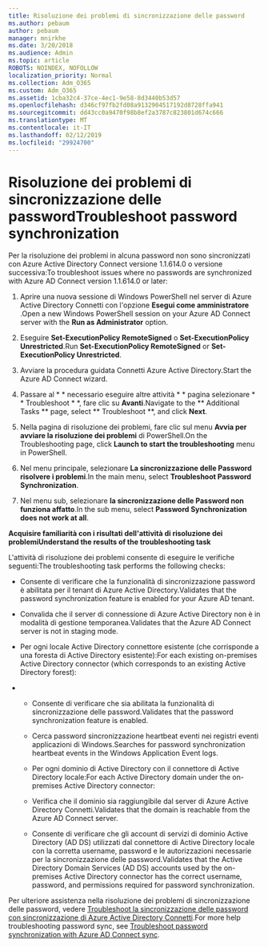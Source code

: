 ```yaml
---
title: Risoluzione dei problemi di sincronizzazione delle password
ms.author: pebaum
author: pebaum
manager: mnirkhe
ms.date: 3/20/2018
ms.audience: Admin
ms.topic: article
ROBOTS: NOINDEX, NOFOLLOW
localization_priority: Normal
ms.collection: Adm_O365
ms.custom: Adm_O365
ms.assetid: 1cba32c4-37ce-4ec1-9e58-8d3440b53d57
ms.openlocfilehash: d346cf97fb2fd08a9132904517192d8728ffa941
ms.sourcegitcommit: dd43cc0a9470f98b8ef2a3787c823801d674c666
ms.translationtype: MT
ms.contentlocale: it-IT
ms.lasthandoff: 02/12/2019
ms.locfileid: "29924700"
---
```

# <a name="troubleshoot-password-synchronization"></a><span data-ttu-id="f886e-102">Risoluzione dei problemi di sincronizzazione delle password</span><span class="sxs-lookup"><span data-stu-id="f886e-102">Troubleshoot password synchronization</span></span>

<span data-ttu-id="f886e-103">Per la risoluzione dei problemi in alcuna password non sono sincronizzati con Azure Active Directory Connect versione 1.1.614.0 o versione successiva:</span><span class="sxs-lookup"><span data-stu-id="f886e-103">To troubleshoot issues where no passwords are synchronized with Azure AD Connect version 1.1.614.0 or later:</span></span>
  
1. <span data-ttu-id="f886e-104">Aprire una nuova sessione di Windows PowerShell nel server di Azure Active Directory Connetti con l'opzione **Esegui come amministratore** .</span><span class="sxs-lookup"><span data-stu-id="f886e-104">Open a new Windows PowerShell session on your Azure AD Connect server with the **Run as Administrator** option.</span></span> 
    
2. <span data-ttu-id="f886e-105">Eseguire **Set-ExecutionPolicy RemoteSigned** o **Set-ExecutionPolicy Unrestricted**.</span><span class="sxs-lookup"><span data-stu-id="f886e-105">Run **Set-ExecutionPolicy RemoteSigned** or **Set-ExecutionPolicy Unrestricted**.</span></span> 
    
3. <span data-ttu-id="f886e-106">Avviare la procedura guidata Connetti Azure Active Directory.</span><span class="sxs-lookup"><span data-stu-id="f886e-106">Start the Azure AD Connect wizard.</span></span>
    
4. <span data-ttu-id="f886e-107">Passare al \* \* necessario eseguire altre attività \* \* pagina selezionare \* \* Troubleshoot \* \*, fare clic su **Avanti**.</span><span class="sxs-lookup"><span data-stu-id="f886e-107">Navigate to the \*\* Additional Tasks \*\* page, select \*\* Troubleshoot \*\*, and click **Next**.</span></span> 
    
5. <span data-ttu-id="f886e-108">Nella pagina di risoluzione dei problemi, fare clic sul menu **Avvia per avviare la risoluzione dei problemi** di PowerShell.</span><span class="sxs-lookup"><span data-stu-id="f886e-108">On the Troubleshooting page, click **Launch to start the troubleshooting** menu in PowerShell.</span></span> 
    
6. <span data-ttu-id="f886e-109">Nel menu principale, selezionare **La sincronizzazione delle Password risolvere i problemi**.</span><span class="sxs-lookup"><span data-stu-id="f886e-109">In the main menu, select **Troubleshoot Password Synchronization**.</span></span> 
    
7. <span data-ttu-id="f886e-110">Nel menu sub, selezionare **la sincronizzazione delle Password non funziona affatto**.</span><span class="sxs-lookup"><span data-stu-id="f886e-110">In the sub menu, select **Password Synchronization does not work at all**.</span></span> 
    
 <span data-ttu-id="f886e-111">**Acquisire familiarità con i risultati dell'attività di risoluzione dei problemi**</span><span class="sxs-lookup"><span data-stu-id="f886e-111">**Understand the results of the troubleshooting task**</span></span>
  
<span data-ttu-id="f886e-112">L'attività di risoluzione dei problemi consente di eseguire le verifiche seguenti:</span><span class="sxs-lookup"><span data-stu-id="f886e-112">The troubleshooting task performs the following checks:</span></span>
  
- <span data-ttu-id="f886e-113">Consente di verificare che la funzionalità di sincronizzazione password è abilitata per il tenant di Azure Active Directory.</span><span class="sxs-lookup"><span data-stu-id="f886e-113">Validates that the password synchronization feature is enabled for your Azure AD tenant.</span></span>
    
- <span data-ttu-id="f886e-114">Convalida che il server di connessione di Azure Active Directory non è in modalità di gestione temporanea.</span><span class="sxs-lookup"><span data-stu-id="f886e-114">Validates that the Azure AD Connect server is not in staging mode.</span></span>
    
- <span data-ttu-id="f886e-115">Per ogni locale Active Directory connettore esistente (che corrisponde a una foresta di Active Directory esistente):</span><span class="sxs-lookup"><span data-stu-id="f886e-115">For each existing on-premises Active Directory connector (which corresponds to an existing Active Directory forest):</span></span>
    
- 
  - <span data-ttu-id="f886e-116">Consente di verificare che sia abilitata la funzionalità di sincronizzazione delle password.</span><span class="sxs-lookup"><span data-stu-id="f886e-116">Validates that the password synchronization feature is enabled.</span></span>
    
  - <span data-ttu-id="f886e-117">Cerca password sincronizzazione heartbeat eventi nei registri eventi applicazioni di Windows.</span><span class="sxs-lookup"><span data-stu-id="f886e-117">Searches for password synchronization heartbeat events in the Windows Application Event logs.</span></span>
    
  - <span data-ttu-id="f886e-118">Per ogni dominio di Active Directory con il connettore di Active Directory locale:</span><span class="sxs-lookup"><span data-stu-id="f886e-118">For each Active Directory domain under the on-premises Active Directory connector:</span></span>
    
  - <span data-ttu-id="f886e-119">Verifica che il dominio sia raggiungibile dal server di Azure Active Directory Connetti.</span><span class="sxs-lookup"><span data-stu-id="f886e-119">Validates that the domain is reachable from the Azure AD Connect server.</span></span>
    
  - <span data-ttu-id="f886e-120">Consente di verificare che gli account di servizi di dominio Active Directory (AD DS) utilizzati dal connettore di Active Directory locale con la corretta username, password e le autorizzazioni necessarie per la sincronizzazione delle password.</span><span class="sxs-lookup"><span data-stu-id="f886e-120">Validates that the Active Directory Domain Services (AD DS) accounts used by the on-premises Active Directory connector has the correct username, password, and permissions required for password synchronization.</span></span>
    
<span data-ttu-id="f886e-121">Per ulteriore assistenza nella risoluzione dei problemi di sincronizzazione delle password, vedere [Troubleshoot la sincronizzazione delle password con sincronizzazione di Azure Active Directory Connetti](https://docs.microsoft.com/azure/active-directory/connect/active-directory-aadconnectsync-troubleshoot-password-synchronization).</span><span class="sxs-lookup"><span data-stu-id="f886e-121">For more help troubleshooting password sync, see [Troubleshoot password synchronization with Azure AD Connect sync](https://docs.microsoft.com/azure/active-directory/connect/active-directory-aadconnectsync-troubleshoot-password-synchronization).</span></span>
  


